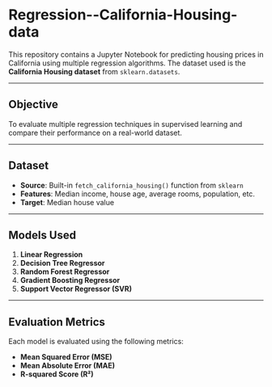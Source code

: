# Regression--California-Housing-data

This repository contains a Jupyter Notebook for predicting housing prices in California using multiple regression algorithms. The dataset used is the **California Housing dataset** from `sklearn.datasets`.

---

##  Objective

To evaluate multiple regression techniques in supervised learning and compare their performance on a real-world dataset.

---

##  Dataset

- **Source**: Built-in `fetch_california_housing()` function from `sklearn`
- **Features**: Median income, house age, average rooms, population, etc.
- **Target**: Median house value

---

## Models Used

1. **Linear Regression**
2. **Decision Tree Regressor**
3. **Random Forest Regressor**
4. **Gradient Boosting Regressor**
5. **Support Vector Regressor (SVR)**

---

##  Evaluation Metrics

Each model is evaluated using the following metrics:

- **Mean Squared Error (MSE)**
- **Mean Absolute Error (MAE)**
- **R-squared Score (R²)**
